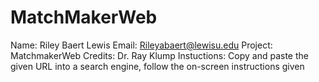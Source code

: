 # MatchMakerWeb

Name: Riley Baert
Lewis Email: Rileyabaert@lewisu.edu
Project: MatchmakerWeb
Credits: Dr. Ray Klump
Instuctions: Copy and paste the given URL into a search engine, follow the on-screen instructions given

